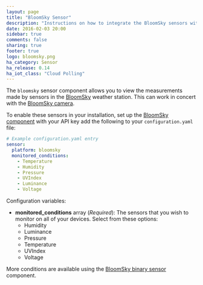 ```yaml
---
layout: page
title: "BloomSky Sensor"
description: "Instructions on how to integrate the BloomSky sensors within Home Assistant."
date: 2016-02-03 20:00
sidebar: true
comments: false
sharing: true
footer: true
logo: bloomsky.png
ha_category: Sensor
ha_release: 0.14
ha_iot_class: "Cloud Polling"
---
```



The `bloomsky` sensor component allows you to view the measurements made by sensors in the [BloomSky](https://www.bloomsky.com) weather station. This can work in concert with the [BloomSky camera](/components/camera.bloomsky).

To enable these sensors in your installation, set up the [BloomSky component](/components/bloomsky) with your API key add the following to your `configuration.yaml` file:

```yaml
# Example configuration.yaml entry
sensor:
  platform: bloomsky
  monitored_conditions:
    - Temperature
    - Humidity
    - Pressure
    - UVIndex
    - Luminance
    - Voltage
```

Configuration variables:

- **monitored_conditions** array (*Required*): The sensors that you wish to monitor on all of your devices. Select from these options:
  - Humidity
  - Luminance
  - Pressure
  - Temperature
  - UVIndex
  - Voltage


More conditions are available using the [BloomSky binary sensor](/components/binary_sensor.bloomsky) component.

